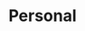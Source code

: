 ---
layout: profiles
permalink: /personal/
title: Personal
description: A little overview of my life and me as a person :) 
nav: true
nav_order: 6

profiles:
  # if you want to include more than one profile, just replicate the following block
  # and create one content file for each profile inside _pages/
  - align: right
    image: prof_pic.jpg
    content: general_shyam.md
    image_circular: false # crops the image to make it circular
    more_info: >
      <p>16th Sep, 2023</p>
      
  - align: left
    image: badminton_1.gif
    content: badminton_shyam.md
    image_circular: false # crops the image to make it circular
    more_info: >
      <p>8th Feb, 2024</p>

  - align: right
    image: running.jpg
    content: running_shyam.md
    image_circular: false # crops the image to make it circular
    more_info: >
      <p>19th Sep, 2019</p>

  - align: left
    image: gym.jpg
    content: gym_shyam.md
    image_circular: false # crops the image to make it circular
    more_info: >
      <p>28th Feb, 2024</p>

  - align: right
    image: photograph.jpg
    content: photography_shyam.md
    image_circular: false # crops the image to make it circular
    more_info: >
      <p>30th Sep, 2023</p>

  - align: left
    image: interstellar.gif
    content: movies_shyam.md
    image_circular: false # crops the image to make it circular
    more_info: >
      <p>Timeless classic</p>

---